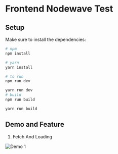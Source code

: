 # Frontend Nodewave Test

## Setup

Make sure to install the dependencies:

```bash
# npm
npm install

# yarn
yarn install

# to run
npm run dev

yarn run dev
# build
npm run build

yarn run build

```

## Demo and Feature

1. Fetch And Loading

![Demo 1](./src/assets/images/lookup.png)
